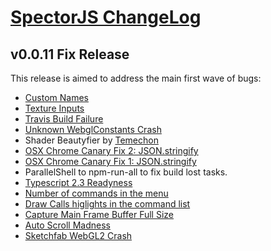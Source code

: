 [SpectorJS ChangeLog](../changeLogs.md)
===================

## v0.0.11 Fix Release
This release is aimed to address the main first wave of bugs:

- [Custom Names](https://github.com/BabylonJS/Spector.js/issues/20)
- [Texture Inputs](https://github.com/BabylonJS/Spector.js/issues/1)
- [Travis Build Failure](https://github.com/BabylonJS/Spector.js/issues/19)
- [Unknown WebglConstants Crash](https://github.com/BabylonJS/Spector.js/issues/23)
- Shader Beautyfier by [Temechon](https://github.com/Temechon)
- [OSX Chrome Canary Fix 2: JSON.stringify](https://github.com/BabylonJS/Spector.js/issues/14)
- [OSX Chrome Canary Fix 1: JSON.stringify](https://github.com/BabylonJS/Spector.js/issues/12)
- ParallelShell to npm-run-all to fix build lost tasks.
- [Typescript 2.3 Readyness](https://github.com/Microsoft/TypeScript/wiki/What's-new-in-TypeScript#typescript-23)
- [Number of commands in the menu](https://github.com/BabylonJS/Spector.js/issues/15)
- [Draw Calls higlights in the command list](https://github.com/BabylonJS/Spector.js/issues/17)
- [Capture Main Frame Buffer Full Size](https://github.com/BabylonJS/Spector.js/issues/18)
- [Auto Scroll Madness](https://github.com/BabylonJS/Spector.js/issues/16)
- [Sketchfab WebGL2 Crash](https://github.com/BabylonJS/Spector.js/issues/13)
